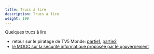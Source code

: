 ```yaml
---
title: Trucs à lire
description: Trucs à lire
weight: 199
---
```


Quelques trucs à lire

* retour sur le piratage de TV5 Monde: [partie1](http://www.dailymotion.com/video/x5qs6c0), [partie2](http://www.dailymotion.com/video/x5qsa9g_retour-technique-de-l-incident-de-tv5monde-2-audits-la-remediation-et-la-reconstruction_tech)
* [le MOOC sur la sécurité informatique proposée par le gouvernement](https://secnumacademie.gouv.fr/)